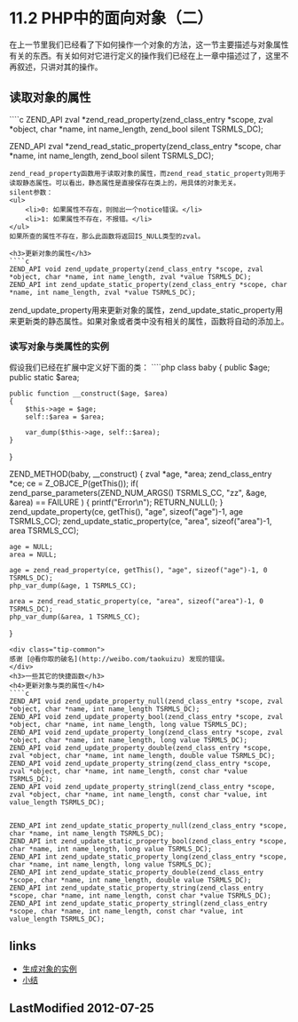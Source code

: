 # 11.2 PHP中的面向对象（二） 


在上一节里我们已经看了下如何操作一个对象的方法，这一节主要描述与对象属性有关的东西。有关如何对它进行定义的操作我们已经在上一章中描述过了，这里不再叙述，只讲对其的操作。
<h2>读取对象的属性</h2>
````c
ZEND_API zval *zend_read_property(zend_class_entry *scope, zval *object, char *name, int name_length, zend_bool silent TSRMLS_DC);

ZEND_API zval *zend_read_static_property(zend_class_entry *scope, char *name, int name_length, zend_bool silent TSRMLS_DC);

````
zend_read_property函数用于读取对象的属性，而zend_read_static_property则用于读取静态属性。可以看出，静态属性是直接保存在类上的，用具体的对象无关。
silent参数：
<ul>
	<li>0: 如果属性不存在，则抛出一个notice错误。</li>
	<li>1: 如果属性不存在，不报错。</li>
</ul>
如果所查的属性不存在，那么此函数将返回IS_NULL类型的zval。

<h3>更新对象的属性</h3>
````c
ZEND_API void zend_update_property(zend_class_entry *scope, zval *object, char *name, int name_length, zval *value TSRMLS_DC);
ZEND_API int zend_update_static_property(zend_class_entry *scope, char *name, int name_length, zval *value TSRMLS_DC);

````
zend_update_property用来更新对象的属性，zend_update_static_property用来更新类的静态属性。如果对象或者类中没有相关的属性，函数将自动的添加上。

<h3>读写对象与类属性的实例</h3>
假设我们已经在扩展中定义好下面的类：
````php
class baby
{
	public $age;
	public static $area;
	
	public function __construct($age, $area)
	{
		$this->age = $age;
		self::$area = $area;
		
		var_dump($this->age, self::$area);
	}
}

ZEND_METHOD(baby, __construct)
{
	zval *age, *area;
	zend_class_entry *ce;
	ce = Z_OBJCE_P(getThis());
	if( zend_parse_parameters(ZEND_NUM_ARGS() TSRMLS_CC, "zz", &age, &area) == FAILURE )
	{
		printf("Error\n");
		RETURN_NULL();
	}
	zend_update_property(ce, getThis(), "age", sizeof("age")-1, age TSRMLS_CC);
	zend_update_static_property(ce, "area", sizeof("area")-1, area TSRMLS_CC);
	
	age = NULL;
	area = NULL;
	
	age = zend_read_property(ce, getThis(), "age", sizeof("age")-1, 0 TSRMLS_DC);
	php_var_dump(&age, 1 TSRMLS_CC);
	
	area = zend_read_static_property(ce, "area", sizeof("area")-1, 0 TSRMLS_DC);
	php_var_dump(&area, 1 TSRMLS_CC);
	
}

````
<div class="tip-common">
感谢 [@看你取的破名](http://weibo.com/taokuizu) 发现的错误。
</div>
<h3>一些其它的快捷函数</h3>
<h4>更新对象与类的属性</h4>
````c
ZEND_API void zend_update_property_null(zend_class_entry *scope, zval *object, char *name, int name_length TSRMLS_DC);
ZEND_API void zend_update_property_bool(zend_class_entry *scope, zval *object, char *name, int name_length, long value TSRMLS_DC);
ZEND_API void zend_update_property_long(zend_class_entry *scope, zval *object, char *name, int name_length, long value TSRMLS_DC);
ZEND_API void zend_update_property_double(zend_class_entry *scope, zval *object, char *name, int name_length, double value TSRMLS_DC);
ZEND_API void zend_update_property_string(zend_class_entry *scope, zval *object, char *name, int name_length, const char *value TSRMLS_DC);
ZEND_API void zend_update_property_stringl(zend_class_entry *scope, zval *object, char *name, int name_length, const char *value, int value_length TSRMLS_DC);


ZEND_API int zend_update_static_property_null(zend_class_entry *scope, char *name, int name_length TSRMLS_DC);
ZEND_API int zend_update_static_property_bool(zend_class_entry *scope, char *name, int name_length, long value TSRMLS_DC);
ZEND_API int zend_update_static_property_long(zend_class_entry *scope, char *name, int name_length, long value TSRMLS_DC);
ZEND_API int zend_update_static_property_double(zend_class_entry *scope, char *name, int name_length, double value TSRMLS_DC);
ZEND_API int zend_update_static_property_string(zend_class_entry *scope, char *name, int name_length, const char *value TSRMLS_DC);
ZEND_API int zend_update_static_property_stringl(zend_class_entry *scope, char *name, int name_length, const char *value, int value_length TSRMLS_DC);

````


## links
   * [生成对象的实例](<ch11.1.md>)
   * [小结](<ch11.3.md>)

## LastModified 2012-07-25
